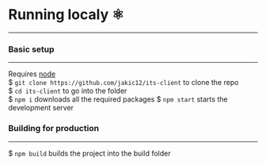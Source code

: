 # Running localy ⚛
------
### Basic setup
------
Requires [node](https://nodejs.org/en/)  
$ `git clone https://github.com/jakic12/its-client` to clone the repo  
$ `cd its-client` to go into the folder  
$ `npm i` downloads all the required packages
$ `npm start` starts the development server

### Building for production
------
$ `npm build` builds the project into the build folder
